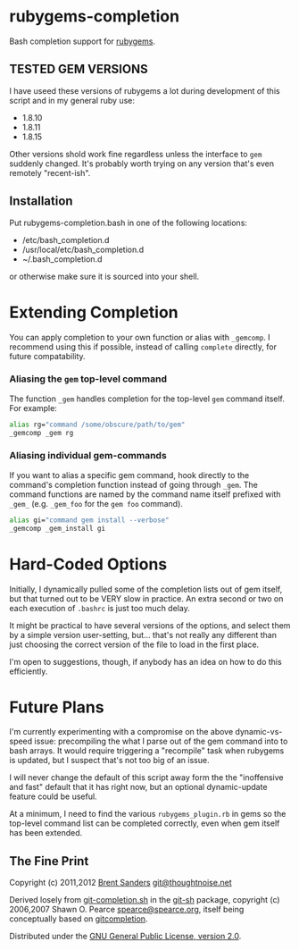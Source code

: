 rubygems-completion
===================

Bash completion support for
[rubygems](http://github.com/pdkl95/rubygems-completion).


TESTED GEM VERSIONS
-------------------

I have useed these versions of rubygems a lot
during development of this script and in my general
ruby use:

* 1.8.10
* 1.8.11
* 1.8.15

Other versions shold work fine regardless unless the
interface to `gem` suddenly changed. It's probably worth
trying on any version that's even remotely "recent-ish".


Installation
------------

Put rubygems-completion.bash in one of the following locations:

* /etc/bash_completion.d
* /usr/local/etc/bash_completion.d
* ~/.bash_completion.d

or otherwise make sure it is sourced into your shell.


Extending Completion
====================

You can apply completion to your own function
or alias with `_gemcomp`. I recommend using this
if possible, instead of calling `complete` directly,
for future compatability.


### Aliasing the `gem` top-level command ###

The function `_gem` handles completion for the
top-level `gem` command itself. For example:

```bash
alias rg="command /some/obscure/path/to/gem"
_gemcomp _gem rg
```


### Aliasing individual gem-commands ###

If you want to alias a specific gem command, hook
directly to the command's completion function
instead of going through `_gem`. The command functions
are named by the command name itself prefixed with `_gem_`
(e.g. `_gem_foo` for the `gem foo` command).

```bash
alias gi="command gem install --verbose"
_gemcomp _gem_install gi
```


Hard-Coded Options
==================

Initially, I dynamically pulled some of the completion
lists out of gem itself, but that turned out to be VERY
slow in practice. An extra second or two on each execution
of `.bashrc` is just too much delay.

It might be practical to have several versions of the options,
and select them by a simple version user-setting, but... that's not
really any different than just choosing the correct version of the file
to load in the first place.

I'm open to suggestions, though, if anybody has an idea on how
to do this efficiently.


Future Plans
============

I'm currently experimenting with a compromise on the above
dynamic-vs-speed issue: precompiling the what I parse out of
the gem command into to bash arrays. It would require triggering
a "recompile" task when rubygems is updated, but I suspect that's
not too big of an issue.

I will never change the default of this script away form
the the "inoffensive and fast" default that it has right now,
but an optional dynamic-update feature could be useful.

At a minimum, I need to find the various `rubygems_plugin.rb` in
gems so the top-level command list can be completed correctly,
even when gem itself has been extended.


The Fine Print
--------------

Copyright (c) 2011,2012 [Brent Sanders](http://thoughtnoise.net) <git@thoughtnoise.net>

Derived losely from [git-completion.sh](https://github.com/rtomayko/git-sh/blob/master/git-completion.bash) in the
[git-sh](https://github.com/rtomayko/git-sh)
package, copyright (c) 2006,2007 Shawn O. Pearce <spearce@spearce.org>,
itself being conceptually based on
[gitcompletion](http://gitweb.hawaga.org.uk/).

Distributed under the [GNU General Public License, version 2.0](http://www.gnu.org/licenses/gpl-2.0.html).
